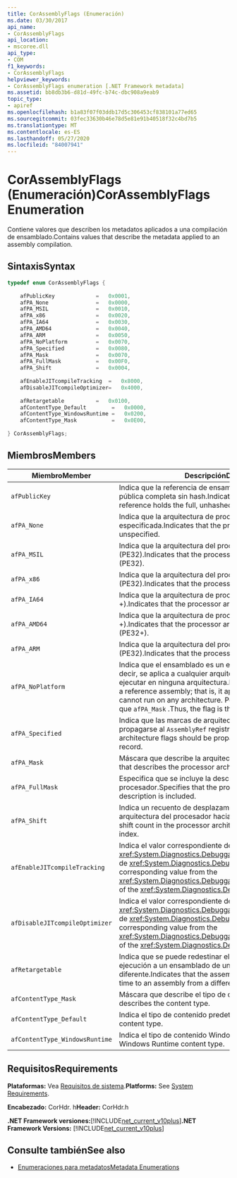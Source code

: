 ```yaml
---
title: CorAssemblyFlags (Enumeración)
ms.date: 03/30/2017
api_name:
- CorAssemblyFlags
api_location:
- mscoree.dll
api_type:
- COM
f1_keywords:
- CorAssemblyFlags
helpviewer_keywords:
- CorAssemblyFlags enumeration [.NET Framework metadata]
ms.assetid: bb8db3b6-d81d-49fc-b74c-dbc908a9eab9
topic_type:
- apiref
ms.openlocfilehash: b1a83f07f03ddb17d5c306453cf838101a77ed65
ms.sourcegitcommit: 03fec33630b46e78d5e81e91b40518f32c4bd7b5
ms.translationtype: MT
ms.contentlocale: es-ES
ms.lasthandoff: 05/27/2020
ms.locfileid: "84007941"
---
```

# <a name="corassemblyflags-enumeration"></a><span data-ttu-id="6a3e4-102">CorAssemblyFlags (Enumeración)</span><span class="sxs-lookup"><span data-stu-id="6a3e4-102">CorAssemblyFlags Enumeration</span></span>
<span data-ttu-id="6a3e4-103">Contiene valores que describen los metadatos aplicados a una compilación de ensamblado.</span><span class="sxs-lookup"><span data-stu-id="6a3e4-103">Contains values that describe the metadata applied to an assembly compilation.</span></span>  
  
## <a name="syntax"></a><span data-ttu-id="6a3e4-104">Sintaxis</span><span class="sxs-lookup"><span data-stu-id="6a3e4-104">Syntax</span></span>  
  
```cpp  
typedef enum CorAssemblyFlags {  
  
    afPublicKey             =   0x0001,  
    afPA_None               =   0x0000,  
    afPA_MSIL               =   0x0010,  
    afPA_x86                =   0x0020,  
    afPA_IA64               =   0x0030,  
    afPA_AMD64              =   0x0040,  
    afPA_ARM                =   0x0050,  
    afPA_NoPlatform         =   0x0070,  
    afPA_Specified          =   0x0080,  
    afPA_Mask               =   0x0070,  
    afPA_FullMask           =   0x00F0,  
    afPA_Shift              =   0x0004,  
  
    afEnableJITcompileTracking  =   0x8000,  
    afDisableJITcompileOptimizer=   0x4000,  
  
    afRetargetable          =   0x0100,  
    afContentType_Default        =   0x0000,  
    afContentType_WindowsRuntime =   0x0200,  
    afContentType_Mask           =   0x0E00,  
  
} CorAssemblyFlags;  
```  
  
## <a name="members"></a><span data-ttu-id="6a3e4-105">Miembros</span><span class="sxs-lookup"><span data-stu-id="6a3e4-105">Members</span></span>  
  
|<span data-ttu-id="6a3e4-106">Miembro</span><span class="sxs-lookup"><span data-stu-id="6a3e4-106">Member</span></span>|<span data-ttu-id="6a3e4-107">Descripción</span><span class="sxs-lookup"><span data-stu-id="6a3e4-107">Description</span></span>|  
|------------|-----------------|  
|`afPublicKey`|<span data-ttu-id="6a3e4-108">Indica que la referencia de ensamblado contiene la clave pública completa sin hash.</span><span class="sxs-lookup"><span data-stu-id="6a3e4-108">Indicates that the assembly reference holds the full, unhashed public key.</span></span>|  
|`afPA_None`|<span data-ttu-id="6a3e4-109">Indica que la arquitectura de procesador no está especificada.</span><span class="sxs-lookup"><span data-stu-id="6a3e4-109">Indicates that the processor architecture is unspecified.</span></span>|  
|`afPA_MSIL`|<span data-ttu-id="6a3e4-110">Indica que la arquitectura del procesador es neutra (PE32).</span><span class="sxs-lookup"><span data-stu-id="6a3e4-110">Indicates that the processor architecture is neutral (PE32).</span></span>|  
|`afPA_x86`|<span data-ttu-id="6a3e4-111">Indica que la arquitectura del procesador es x86 (PE32).</span><span class="sxs-lookup"><span data-stu-id="6a3e4-111">Indicates that the processor architecture is x86 (PE32).</span></span>|  
|`afPA_IA64`|<span data-ttu-id="6a3e4-112">Indica que la arquitectura de procesador es Itanium (PE32 +).</span><span class="sxs-lookup"><span data-stu-id="6a3e4-112">Indicates that the processor architecture is Itanium (PE32+).</span></span>|  
|`afPA_AMD64`|<span data-ttu-id="6a3e4-113">Indica que la arquitectura de procesador es AMD x64 (PE32 +).</span><span class="sxs-lookup"><span data-stu-id="6a3e4-113">Indicates that the processor architecture is AMD X64 (PE32+).</span></span>|  
|`afPA_ARM`|<span data-ttu-id="6a3e4-114">Indica que la arquitectura del procesador es ARM (PE32).</span><span class="sxs-lookup"><span data-stu-id="6a3e4-114">Indicates that the processor architecture is ARM (PE32).</span></span>|  
|`afPA_NoPlatform`|<span data-ttu-id="6a3e4-115">Indica que el ensamblado es un ensamblado de referencia; es decir, se aplica a cualquier arquitectura, pero no se puede ejecutar en ninguna arquitectura.</span><span class="sxs-lookup"><span data-stu-id="6a3e4-115">Indicates that the assembly is a reference assembly; that is, it applies to any architecture but cannot run on any architecture.</span></span> <span data-ttu-id="6a3e4-116">Por lo tanto, la marca es igual que `afPA_Mask` .</span><span class="sxs-lookup"><span data-stu-id="6a3e4-116">Thus, the flag is the same as `afPA_Mask`.</span></span>|  
|`afPA_Specified`|<span data-ttu-id="6a3e4-117">Indica que las marcas de arquitectura de procesador deben propagarse al `AssemblyRef` registro.</span><span class="sxs-lookup"><span data-stu-id="6a3e4-117">Indicates that the processor architecture flags should be propagated to the `AssemblyRef` record.</span></span>|  
|`afPA_Mask`|<span data-ttu-id="6a3e4-118">Máscara que describe la arquitectura del procesador.</span><span class="sxs-lookup"><span data-stu-id="6a3e4-118">A mask that describes the processor architecture.</span></span>|  
|`afPA_FullMask`|<span data-ttu-id="6a3e4-119">Especifica que se incluye la descripción de la arquitectura del procesador.</span><span class="sxs-lookup"><span data-stu-id="6a3e4-119">Specifies that the processor architecture description is included.</span></span>|  
|`afPA_Shift`|<span data-ttu-id="6a3e4-120">Indica un recuento de desplazamiento en las marcas de la arquitectura del procesador hacia y desde el índice.</span><span class="sxs-lookup"><span data-stu-id="6a3e4-120">Indicates a shift count in the processor architecture flags to and from the index.</span></span>|  
|`afEnableJITcompileTracking`|<span data-ttu-id="6a3e4-121">Indica el valor correspondiente de la <xref:System.Diagnostics.DebuggableAttribute.DebuggingModes> de <xref:System.Diagnostics.DebuggableAttribute> .</span><span class="sxs-lookup"><span data-stu-id="6a3e4-121">Indicates the corresponding value from the <xref:System.Diagnostics.DebuggableAttribute.DebuggingModes> of the <xref:System.Diagnostics.DebuggableAttribute>.</span></span>|  
|`afDisableJITcompileOptimizer`|<span data-ttu-id="6a3e4-122">Indica el valor correspondiente de la <xref:System.Diagnostics.DebuggableAttribute.DebuggingModes> de <xref:System.Diagnostics.DebuggableAttribute> .</span><span class="sxs-lookup"><span data-stu-id="6a3e4-122">Indicates the corresponding value from the <xref:System.Diagnostics.DebuggableAttribute.DebuggingModes> of the <xref:System.Diagnostics.DebuggableAttribute>.</span></span>|  
|`afRetargetable`|<span data-ttu-id="6a3e4-123">Indica que se puede redestinar el ensamblado en tiempo de ejecución a un ensamblado de un publicador diferente.</span><span class="sxs-lookup"><span data-stu-id="6a3e4-123">Indicates that the assembly can be retargeted at run time to an assembly from a different publisher.</span></span>|  
|`afContentType_Mask`|<span data-ttu-id="6a3e4-124">Máscara que describe el tipo de contenido.</span><span class="sxs-lookup"><span data-stu-id="6a3e4-124">A mask that describes the content type.</span></span>|  
|`afContentType_Default`|<span data-ttu-id="6a3e4-125">Indica el tipo de contenido predeterminado.</span><span class="sxs-lookup"><span data-stu-id="6a3e4-125">Indicates the default content type.</span></span>|  
|`afContentType_WindowsRuntime`|<span data-ttu-id="6a3e4-126">Indica el tipo de contenido Windows Runtime.</span><span class="sxs-lookup"><span data-stu-id="6a3e4-126">Indicates the Windows Runtime content type.</span></span>|  
  
## <a name="requirements"></a><span data-ttu-id="6a3e4-127">Requisitos</span><span class="sxs-lookup"><span data-stu-id="6a3e4-127">Requirements</span></span>  
 <span data-ttu-id="6a3e4-128">**Plataformas:** Vea [Requisitos de sistema](../../get-started/system-requirements.md).</span><span class="sxs-lookup"><span data-stu-id="6a3e4-128">**Platforms:** See [System Requirements](../../get-started/system-requirements.md).</span></span>  
  
 <span data-ttu-id="6a3e4-129">**Encabezado:** CorHdr. h</span><span class="sxs-lookup"><span data-stu-id="6a3e4-129">**Header:** CorHdr.h</span></span>  
  
 <span data-ttu-id="6a3e4-130">**.NET Framework versiones:**[!INCLUDE[net_current_v10plus](../../../../includes/net-current-v10plus-md.md)]</span><span class="sxs-lookup"><span data-stu-id="6a3e4-130">**.NET Framework Versions:** [!INCLUDE[net_current_v10plus](../../../../includes/net-current-v10plus-md.md)]</span></span>  
  
## <a name="see-also"></a><span data-ttu-id="6a3e4-131">Consulte también</span><span class="sxs-lookup"><span data-stu-id="6a3e4-131">See also</span></span>

- [<span data-ttu-id="6a3e4-132">Enumeraciones para metadatos</span><span class="sxs-lookup"><span data-stu-id="6a3e4-132">Metadata Enumerations</span></span>](metadata-enumerations.md)
